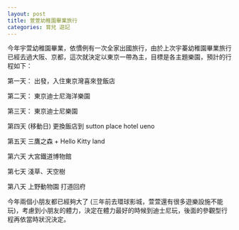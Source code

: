 ```yaml
---
layout: post
title: 萱萱幼稚園畢業旅行
categories: 育兒 遊記
---
```


今年宇萱幼稚園畢業，依慣例有一次全家出國旅行，由於上次宇蓁幼稚園畢業旅行已經去過大阪、京都，這次就決定以東京一帶為主，目標是各主題樂園，預計的行程如下：

第一天：
出發，入住東京灣喜來登飯店

第二天：
東京迪士尼海洋樂園

第三天：
東京迪士尼樂園

第四天 (移動日)
更換飯店到 sutton place hotel ueno

第五天
三鷹之森 + Hello Kitty land

第六天
大宮鐵道博物館

第七天
淺草、天空樹

第八天
上野動物園
打道回府


今年兩個小朋友都已經夠大了 (三年前去環球影城，萱萱還有很多遊樂設施不能玩)，考慮到小朋友的體力，決定在體力最好的時候到迪士尼玩，後面的參觀型行程再依當時狀況決定。